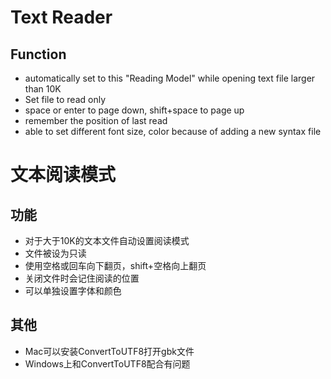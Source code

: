 Text Reader 
===========

Function
--------

* automatically set to this "Reading Model" while opening text file larger than 10K
* Set file to read only
* space or enter to page down, shift+space to page up
* remember the position of last read
* able to set different font size, color because of adding a new syntax file 

文本阅读模式
==========

功能
---

* 对于大于10K的文本文件自动设置阅读模式
* 文件被设为只读
* 使用空格或回车向下翻页，shift+空格向上翻页
* 关闭文件时会记住阅读的位置
* 可以单独设置字体和颜色

其他
----

* Mac可以安装ConvertToUTF8打开gbk文件
* Windows上和ConvertToUTF8配合有问题
